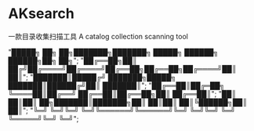 # AKsearch
一款目录收集扫描工具     A catalog collection scanning tool

 "█████╗ ██╗  ██╗███████╗███████╗ █████╗ ██████╗  ██████╗██╗  ██╗";
 "██╔══██╗██║ ██╔╝██╔════╝██╔════╝██╔══██╗██╔══██╗██╔════╝██║  ██║";
 "███████║█████╔╝ ███████╗█████╗  ███████║██████╔╝██║     ███████║";
 "██╔══██║██╔═██╗ ╚════██║██╔══╝  ██╔══██║██╔══██╗██║     ██╔══██║";
 "██║  ██║██║  ██╗███████║███████╗██║  ██║██║  ██║╚██████╗██║  ██║";
 "╚═╝  ╚═╝╚═╝  ╚═╝╚══════╝╚══════╝╚═╝  ╚═╝╚═╝  ╚═╝ ╚═════╝╚═╝  ╚═╝";

                                                                             
                                                                             
